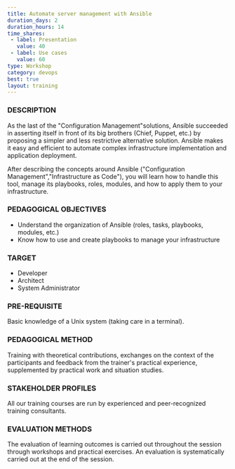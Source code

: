 ```yaml
---
title: Automate server management with Ansible
duration_days: 2
duration_hours: 14
time_shares:
 - label: Presentation
   value: 40
 - label: Use cases
   value: 60
type: Workshop
category: devops
best: true
layout: training
---
```

### DESCRIPTION
As the last of the "Configuration Management"solutions, Ansible succeeded in asserting itself in front of its big brothers (Chief, Puppet, etc.) by proposing a simpler and less restrictive alternative solution. Ansible makes it easy and efficient to automate complex infrastructure implementation and application deployment. 

After describing the concepts around Ansible ("Configuration Management","Infrastructure as Code"), you will learn how to handle this tool, manage its playbooks, roles, modules, and how to apply them to your infrastructure. 

### PEDAGOGICAL OBJECTIVES
* Understand the organization of Ansible (roles, tasks, playbooks, modules, etc.)
* Know how to use and create playbooks to manage your infrastructure

### TARGET
* Developer
* Architect
* System Administrator

### PRE-REQUISITE
Basic knowledge of a Unix system (taking care in a terminal).

### PEDAGOGICAL METHOD
Training with theoretical contributions, exchanges on the context of the participants and feedback from the trainer's practical experience, supplemented by practical work and situation studies.

### STAKEHOLDER PROFILES
All our training courses are run by experienced and peer-recognized training consultants.

### EVALUATION METHODS
The evaluation of learning outcomes is carried out throughout the session through workshops and practical exercises. An evaluation is systematically carried out at the end of the session.



